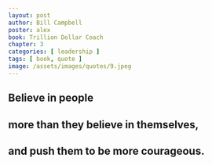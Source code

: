 ```yaml
---
layout: post
author: Bill Campbell
poster: alex
book: Trillion Dollar Coach
chapter: 3
categories: [ leadership ]
tags: [ book, quote ]
image: /assets/images/quotes/9.jpeg
---
```

## Believe in people 
## more than they believe in themselves, 
## and push them to be more courageous. 
